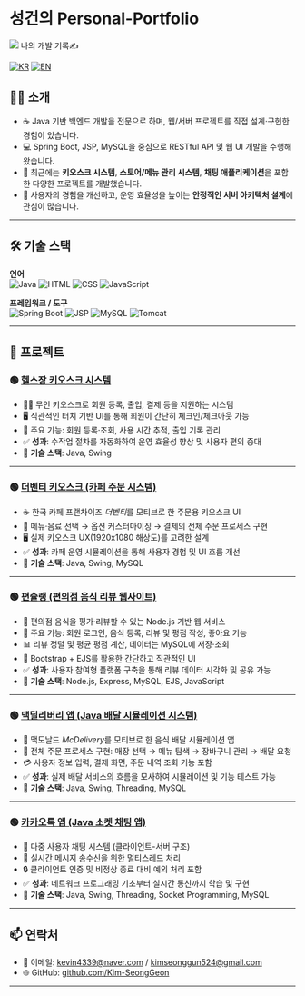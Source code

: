 # 성건의 Personal-Portfolio

<img src="https://capsule-render.vercel.app/api?type=waving&color=0f62fe&height=150&section=header&text=코드로%20성장하는%20나의%20기록&fontSize=40" />
나의 개발 기록✍️

[![KR](https://img.shields.io/badge/README-한국어-blue)](./README.ko.md)
[![EN](https://img.shields.io/badge/README-English-red)](./README.md)

## 🧑‍💻 소개

- ☕ Java 기반 백엔드 개발을 전문으로 하며, 웹/서버 프로젝트를 직접 설계·구현한 경험이 있습니다.  
- 💻 Spring Boot, JSP, MySQL을 중심으로 RESTful API 및 웹 UI 개발을 수행해 왔습니다.  
- 📌 최근에는 **키오스크 시스템**, **스토어/메뉴 관리 시스템**, **채팅 애플리케이션**을 포함한 다양한 프로젝트를 개발했습니다.  
- 🎯 사용자의 경험을 개선하고, 운영 효율성을 높이는 **안정적인 서버 아키텍처 설계**에 관심이 많습니다.  

---

## 🛠️ 기술 스택

**언어**  
![Java](https://img.shields.io/badge/Java-007396?style=flat&logo=java&logoColor=white)
![HTML](https://img.shields.io/badge/HTML5-E34F26?style=flat&logo=html5&logoColor=white)
![CSS](https://img.shields.io/badge/CSS3-1572B6?style=flat&logo=css3&logoColor=white)
![JavaScript](https://img.shields.io/badge/JavaScript-F7DF1E?style=flat&logo=javascript&logoColor=black)

**프레임워크 / 도구**  
![Spring Boot](https://img.shields.io/badge/Spring_Boot-6DB33F?style=flat&logo=spring-boot&logoColor=white)
![JSP](https://img.shields.io/badge/JSP-007396?style=flat)
![MySQL](https://img.shields.io/badge/MySQL-4479A1?style=flat&logo=mysql&logoColor=white)
![Tomcat](https://img.shields.io/badge/Apache_Tomcat-F8DC75?style=flat&logo=apachetomcat&logoColor=black)

---

## 📁 프로젝트

### 🟢 [헬스장 키오스크 시스템](https://github.com/Kim-SeongGeon/Personal-Portfolio/blob/main/README.gym.md)
- 🏋️‍♂️ 무인 키오스크로 회원 등록, 출입, 결제 등을 지원하는 시스템  
- 🖥️ 직관적인 터치 기반 UI를 통해 회원이 간단히 체크인/체크아웃 가능  
- 🔄 주요 기능: 회원 등록·조회, 사용 시간 추적, 출입 기록 관리  
- ✅ **성과**: 수작업 절차를 자동화하여 운영 효율성 향상 및 사용자 편의 증대  
- 🔧 **기술 스택**: Java, Swing  

---

### 🟢 [더벤티 키오스크 (카페 주문 시스템)](https://github.com/Kim-SeongGeon/Personal-Portfolio/blob/main/README.theventi.md)
- ☕ 한국 카페 프랜차이즈 *더벤티*를 모티브로 한 주문용 키오스크 UI  
- 🧋 메뉴·음료 선택 → 옵션 커스터마이징 → 결제의 전체 주문 프로세스 구현  
- 🖥️ 실제 키오스크 UX(1920x1080 해상도)를 고려한 설계  
- ✅ **성과**: 카페 운영 시뮬레이션을 통해 사용자 경험 및 UI 흐름 개선  
- 🔧 **기술 스택**: Java, Swing, MySQL  

---

### 🟢 [편슐랭 (편의점 음식 리뷰 웹사이트)](https://github.com/Kim-SeongGeon/Personal-Portfolio/blob/main/README.pyeonchelin.md)
- 🍱 편의점 음식을 평가·리뷰할 수 있는 Node.js 기반 웹 서비스  
- 📝 주요 기능: 회원 로그인, 음식 등록, 리뷰 및 평점 작성, 좋아요 기능  
- 📊 리뷰 정렬 및 평균 평점 계산, 데이터는 MySQL에 저장·조회  
- 🎨 Bootstrap + EJS를 활용한 간단하고 직관적인 UI  
- ✅ **성과**: 사용자 참여형 플랫폼 구축을 통해 리뷰 데이터 시각화 및 공유 가능  
- 🔧 **기술 스택**: Node.js, Express, MySQL, EJS, JavaScript  

---

### 🟢 [맥딜리버리 앱 (Java 배달 시뮬레이션 시스템)](https://github.com/Kim-SeongGeon/Personal-Portfolio/blob/main/README.mcdeliveryapp.md)
- 🍔 맥도날드 *McDelivery*를 모티브로 한 음식 배달 시뮬레이션 앱  
- 📱 전체 주문 프로세스 구현: 매장 선택 → 메뉴 탐색 → 장바구니 관리 → 배달 요청  
- 💳 사용자 정보 입력, 결제 화면, 주문 내역 조회 기능 포함  
- ✅ **성과**: 실제 배달 서비스의 흐름을 모사하여 시뮬레이션 및 기능 테스트 가능  
- 🔧 **기술 스택**: Java, Swing, Threading, MySQL  

---

### 🟢 [카카오톡 앱 (Java 소켓 채팅 앱)](https://github.com/Kim-SeongGeon/Personal-Portfolio/blob/main/README.kakaotalkapp.md)
- 💬 다중 사용자 채팅 시스템 (클라이언트-서버 구조)  
- 🧵 실시간 메시지 송수신을 위한 멀티스레드 처리  
- 🔒 클라이언트 인증 및 비정상 종료 대비 예외 처리 포함  
- ✅ **성과**: 네트워크 프로그래밍 기초부터 실시간 통신까지 학습 및 구현  
- 🔧 **기술 스택**: Java, Swing, Threading, Socket Programming, MySQL  

---

## 📫 연락처

- 📧 이메일: kevin4339@naver.com / kimseonggun524@gmail.com  
- 🌐 GitHub: [github.com/Kim-SeongGeon](https://github.com/Kim-SeongGeon)  

---

